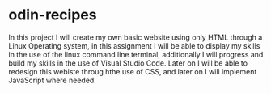 # odin-recipes
In this project I will create my own basic website using only HTML through a Linux Operating system, in this assignment I will be able to display my skills in the use of the linux command line terminal, additionally I will progress and build my skills in the use of Visual Studio Code. Later on I will be able to redesign this webiste throug hthe use of CSS, and later on I will implement JavaScript where needed.